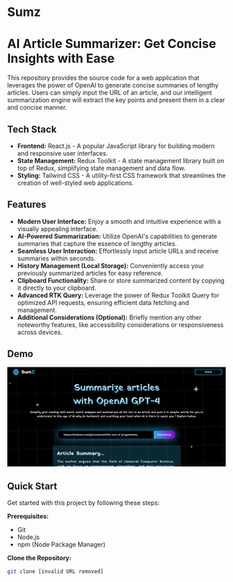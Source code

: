# Sumz

# AI Article Summarizer: Get Concise Insights with Ease

This repository provides the source code for a web application that leverages the power of OpenAI to generate concise summaries of lengthy articles. Users can simply input the URL of an article, and our intelligent summarization engine will extract the key points and present them in a clear and concise manner.

## Tech Stack

* **Frontend:** React.js - A popular JavaScript library for building modern and responsive user interfaces.
* **State Management:** Redux Toolkit - A state management library built on top of Redux, simplifying state management and data flow.
* **Styling:** Tailwind CSS - A utility-first CSS framework that streamlines the creation of well-styled web applications.

## Features

* **Modern User Interface:** Enjoy a smooth and intuitive experience with a visually appealing interface.
* **AI-Powered Summarization:** Utilize OpenAI's capabilities to generate summaries that capture the essence of lengthy articles.
* **Seamless User Interaction:** Effortlessly input article URLs and receive summaries within seconds.
* **History Management (Local Storage):** Conveniently access your previously summarized articles for easy reference.
* **Clipboard Functionality:** Share or store summarized content by copying it directly to your clipboard.
* **Advanced RTK Query:** Leverage the power of Redux Toolkit Query for optimized API requests, ensuring efficient data fetching and management.
* **Additional Considerations (Optional):** Briefly mention any other noteworthy features, like accessibility considerations or responsiveness across devices.

## Demo

![Demo](https://github.com/Aditya-Jambale/Sumz/blob/main/src/assets/demo.png)

## Quick Start

Get started with this project by following these steps:

**Prerequisites:**

* Git
* Node.js
* npm (Node Package Manager)

**Clone the Repository:**

```bash
git clone [invalid URL removed]

